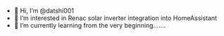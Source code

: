 - 👋 Hi, I’m @datshi001
- 👀 I’m interested in Renac solar inverter integration into HomeAssistant
- 🌱 I’m currently learning from the very beginning.......



<!---
datshi001/datshi001 is a ✨ special ✨ repository because its `README.md` (this file) appears on your GitHub profile.
You can click the Preview link to take a look at your changes.
--->
